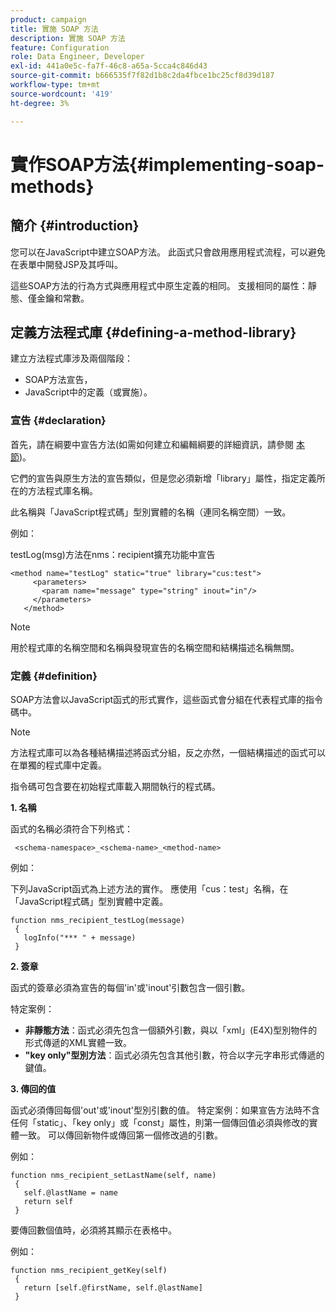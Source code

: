 ```yaml
---
product: campaign
title: 實施 SOAP 方法
description: 實施 SOAP 方法
feature: Configuration
role: Data Engineer, Developer
exl-id: 441a0e5c-fa7f-46c8-a65a-5cca4c846d43
source-git-commit: b666535f7f82d1b8c2da4fbce1bc25cf8d39d187
workflow-type: tm+mt
source-wordcount: '419'
ht-degree: 3%

---
```


# 實作SOAP方法{#implementing-soap-methods}



## 簡介 {#introduction}

您可以在JavaScript中建立SOAP方法。 此函式只會啟用應用程式流程，可以避免在表單中開發JSP及其呼叫。

這些SOAP方法的行為方式與應用程式中原生定義的相同。 支援相同的屬性：靜態、僅金鑰和常數。

## 定義方法程式庫 {#defining-a-method-library}

建立方法程式庫涉及兩個階段：

* SOAP方法宣告，
* JavaScript中的定義（或實施）。

### 宣告 {#declaration}

首先，請在綱要中宣告方法(如需如何建立和編輯綱要的詳細資訊，請參閱 [本節](../../configuration/using/about-schema-edition.md))。

它們的宣告與原生方法的宣告類似，但是您必須新增「library」屬性，指定定義所在的方法程式庫名稱。

此名稱與「JavaScript程式碼」型別實體的名稱（連同名稱空間）一致。

例如：

testLog(msg)方法在nms：recipient擴充功能中宣告

```
<method name="testLog" static="true" library="cus:test">
     <parameters>
       <param name="message" type="string" inout="in"/>
     </parameters>
   </method>
```

>[!NOTE]
>
>用於程式庫的名稱空間和名稱與發現宣告的名稱空間和結構描述名稱無關。

### 定義 {#definition}

SOAP方法會以JavaScript函式的形式實作，這些函式會分組在代表程式庫的指令碼中。

>[!NOTE]
>
>方法程式庫可以為各種結構描述將函式分組，反之亦然，一個結構描述的函式可以在單獨的程式庫中定義。

指令碼可包含要在初始程式庫載入期間執行的程式碼。

**1. 名稱**

函式的名稱必須符合下列格式：

```
 <schema-namespace>_<schema-name>_<method-name>
```

例如：

下列JavaScript函式為上述方法的實作。 應使用「cus：test」名稱，在「JavaScript程式碼」型別實體中定義。

```
function nms_recipient_testLog(message)
 {
   logInfo("*** " + message)
 }
```

**2. 簽章**

函式的簽章必須為宣告的每個&#39;in&#39;或&#39;inout&#39;引數包含一個引數。

特定案例：

* **非靜態方法**：函式必須先包含一個額外引數，與以「xml」(E4X)型別物件的形式傳遞的XML實體一致。
* **&quot;key only&quot;型別方法**：函式必須先包含其他引數，符合以字元字串形式傳遞的鍵值。

**3. 傳回的值**

函式必須傳回每個&#39;out&#39;或&#39;inout&#39;型別引數的值。 特定案例：如果宣告方法時不含任何「static」、「key only」或「const」屬性，則第一個傳回值必須與修改的實體一致。 可以傳回新物件或傳回第一個修改過的引數。

例如：

```
function nms_recipient_setLastName(self, name)
 {
   self.@lastName = name
   return self
 }
```

要傳回數個值時，必須將其顯示在表格中。

例如：

```
function nms_recipient_getKey(self)
 {
   return [self.@firstName, self.@lastName]
 }
```
